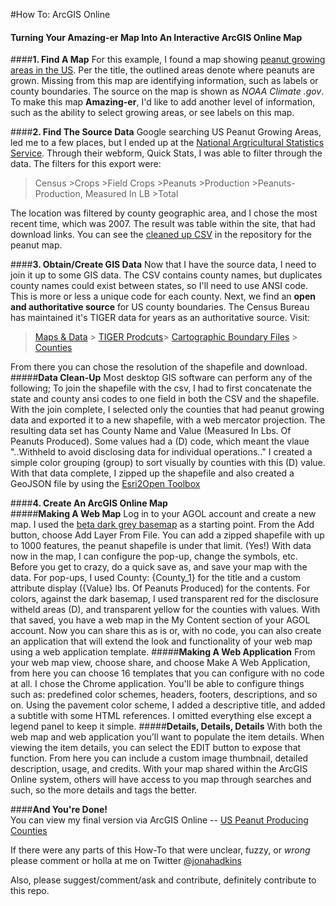 #How To: ArcGIS Online
#### Turning Your Amazing-er Map Into An Interactive ArcGIS Online Map

####**1. Find A Map**
For this example, I found a map showing [peanut growing areas in the US](http://mapsontheweb.zoom-maps.com/post/76547930347/peanut-growing-areas-in-the-united-states). Per the title, the outlined areas denote where peanuts are grown. Missing from this map are identifying information, such as labels or county boundaries. The source on the map is shown as *NOAA Climate .gov*. To make this map **Amazing-er**, I'd like to add another level of information, such as the ability to select growing areas, or see labels on this map.

####**2. Find The Source Data**
Google searching US Peanut Growing Areas, led me to a few places, but I ended up at the [National Argricultural Statistics Service](http://www.nass.usda.gov/Quick_Stats/). Through their webform, Quick Stats, I was able to filter through the data. The filters for this export were: <br>
>Census >Crops >Field Crops >Peanuts >Production >Peanuts-Production, Measured In LB >Total<br>

The location was filtered by county geographic area, and I chose the most recent time, which was 2007. The result was table within the site, that had download links. You can see the [cleaned up CSV](https://github.com/jonahadkins/Amazing-Er-Maps/blob/master/US_Peanut_Growing/NASS_USDA_gov_Peanut_Growth.csv) in the repository for the peanut map.

####**3. Obtain/Create GIS Data**
Now that I have the source data, I need to join it up to some GIS data. The CSV contains county names, but duplicates county names could exist between states, so I'll need to use ANSI code. This is more or less a unique code for each county. Next, we find an **open and authoritative source** for US county boundaries. The Census Bureau has maintained it's TIGER data for years as an authoritative source. Visit:<br>
>[Maps & Data](http://www.census.gov/geo/maps-data/) > [TIGER Prodcuts](http://www.census.gov/geo/maps-data/data/tiger.html)> [Cartographic Boundary Files](http://www.census.gov/geo/maps-data/data/tiger-cart-boundary.html) > [Counties](http://www.census.gov/geo/maps-data/data/cbf/cbf_counties.html)<br>

From there you can chose the resolution of the shapefile and download.  
#####**Data Clean-Up**
Most desktop GIS software can perform any of the following; To join the shapefile with the csv, I had to first concatenate the state and county ansi codes to one field in both the CSV and the shapefile. With the join complete, I selected only the counties that had peanut growing data and exported it to a new shapefile, with a web mercator projection. The resulting data set has County Name and Value (Measured In Lbs. Of Peanuts Produced). Some values had a (D) code, which meant the vlaue "..Withheld to avoid disclosing data for individual operations.."  I created a simple color grouping (group) to sort visually by counties with this (D) value. With that data complete, I zipped up the shapefile and also created a GeoJSON file by using the [Esri2Open Toolbox](https://github.com/project-open-data/esri2open)

####**4. Create An ArcGIS Online Map**<br>
#####**Making A Web Map**
  Log in to your AGOL account and create a new map. I used the [beta dark grey basemap](http://www.arcgis.com/home/webmap/viewer.html?webmap=da65bacab5bd4defb576f839b6b28098) as a starting point. From the Add button, choose Add Layer From File. You can add a zipped shapefile with up to 1000 features, the peanut shapefile is under that limit. (Yes!) With data now in the map, I can configure the pop-up, change the symbols, etc. Before you get to crazy, do a quick save as, and save your map with the data. For pop-ups, I used County: {County_1} for the title and a custom attribute display ({Value} lbs. Of Peanuts Produced) for the contents. For colors, against the dark basemap, I used transparent red for the disclosure witheld areas (D), and transparent yellow for the counties with values. With that saved, you have a web map in the My Content section of your AGOL account. Now you can share this as is or, with no code, you can also create an application that will extend the look and functionality of your web map using a web application template. 
#####**Making A Web Application**
From your web map view, choose share, and choose Make A Web Application, from here you can choose 16 templates that you can configure with no code at all. I chose the Chrome application. You'll be able to configure things such as: predefined color schemes, headers, footers, descriptions, and so on.  Using the pavement color scheme, I added a descriptive title, and added a subtitle with some HTML references. I omitted everything else except a legend panel to keep it simple.
#####**Details, Details, Details**
With both the web map and web application you'll want to populate the item details. When viewing the item details, you can select the EDIT button to expose that function. From here you can include a custom image thumbnail, detailed description, usage, and credits. With your map shared within the ArcGIS Online system, others will have access to you map through searches and such, so the more details and tags the better.

####**And You're Done!**<br>
You can view my final version via ArcGIS Online --  [US Peanut Producing Counties](http://www.arcgis.com/apps/PanelsLegend/index.html?appid=86f6966ffb2741e28753f8f535bed728)


If there were any parts of this How-To that were unclear, fuzzy, or *wrong* please comment or holla at me on Twitter [@jonahadkins](https://twitter.com/jonahadkins)

Also, please suggest/comment/ask and contribute, definitely contribute to this repo.
